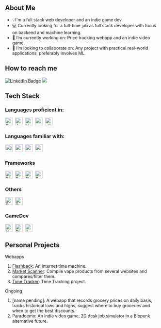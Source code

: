 ## About Me 
- 💡I'm a full stack web developer and an indie game dev.
- 💻 Currently looking for a full-time job as full stack developer with focus on backend and machine learning.
- 🔭 I’m currently working on: Price tracking webapp and an indie video game.
- 👯 I’m looking to collaborate on: Any project with practical real-world applications, preferably involves ML.

## How to reach me
[![LinkedIn Badge](https://img.shields.io/badge/LinkedIn-0077B5?style=for-the-badge&logo=linkedin&logoColor=white)](https://www.linkedin.com/in/mustafa-aljammali-61b46a2b4/)
<a href="mailto:moustafa2121@gmail.com"><img src="https://img.shields.io/badge/Gmail-D14836?style=for-the-badge&logo=gmail&logoColor=white" /></a>

## Tech Stack
### Languages proficient in:
<img src="https://img.shields.io/badge/-Python-05122A?style=flat&logo=python" height="25" width="auto" alt="Python logo"/>&nbsp;
<img src="https://img.shields.io/badge/-JavaScript-05122A?style=flat&logo=javascript" height="25" width="auto" alt="JavaScript logo"/>&nbsp;
<img src="https://img.shields.io/badge/-HTML-05122A?style=flat&logo=html5" height="25" width="auto" alt="html logo">&nbsp;
<img src="https://img.shields.io/badge/-CSS-05122A?style=flat&logo=css3&logoColor=1572B6" height="25" width="auto" alt="css logo"/>&nbsp;
<img src="https://img.shields.io/badge/-C%23-05122A?style=flat&logo=c%23&logoColor=684D95" height="25" width="auto" alt="c# logo"/>&nbsp;

### Languages familiar with:
<img src="https://img.shields.io/badge/-Java-05122A?style=flat" height="25" width="auto" alt="java logo"/>&nbsp;
<img src="https://img.shields.io/badge/-C-05122A?style=flat&logo=C&logoColor=5E97D0" height="25" width="auto" alt="c logo"/>&nbsp;
<img src="https://img.shields.io/badge/-C++-05122A?style=flat&logo=c%2B%2B&logoColor=5E97D0" height="25" width="auto" alt="c++ logo"/>&nbsp;
<img src="https://img.shields.io/badge/-MySQL-05122A?style=flat&logo=mysql&logoColor=5E97D0" height="25" width="auto" alt="mysql logo"/>&nbsp;

### Frameworks
<img src="https://img.shields.io/badge/-Django-05122A?style=flat&logo=Django" height="25" width="auto" alt="Django logo"/>&nbsp;
<img src="https://img.shields.io/badge/-React-05122A?style=flat&logo=react" height="25" width="auto" alt="React logo"/>&nbsp;
<img src="https://img.shields.io/badge/-Flask-05122A?style=flat&logo=flask" height="25" width="auto" alt="Flask logo"/>&nbsp;
<img src="https://img.shields.io/badge/Django%20REST-05122A?style=flat" height="25" width="auto" alt="RestFramework logo"/>&nbsp;
      
### Others
<img src="https://img.shields.io/badge/-Docker-05122A?style=flat&logo=docker" height="25" width="auto" alt="Docker logo" />&nbsp;
<img src="https://img.shields.io/badge/-Bootstrap-05122A?style=flat&logo=bootstrap" height="25" width="auto" alt="Bootstrap logo" />&nbsp;

### GameDev
<img src="https://img.shields.io/badge/-Unity-05122A?style=flat&logo=unity" height="25" width="auto" alt="Unity logo" />&nbsp;
<img src="https://img.shields.io/badge/-Blender-05122A?style=flat&logo=blender" height="25" width="auto" alt="Blender logo" />&nbsp;
<img src="https://img.shields.io/badge/-Aseprite-05122A?style=flat&logo=Aseprite" height="25" width="auto" alt="Aseprite logo" />&nbsp;


## Personal Projects
Webapps
1. [Flashback](https://github.com/moustafa2121/Project-Flashback): An internet time machine.
2. [Market Scanner](https://github.com/moustafa2121/MarketScanner): Compile vape products from several websites and compares/filter them.
3. [Time Tracker](https://github.com/moustafa2121/TimeTrack2): Time Tracking project.

Ongoing
1. [name pending]:  A webapp that records grocery prices on daily basis, tracks historical lows and highs, suggest where to buy groceries and when to get the best discounts.
2. Paradeemo: An indie video game, 2D desk job simulator in a Biopunk alternative future.


